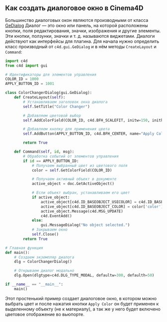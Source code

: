 ## Как создать диалоговое окно в Cinema4D

Большинство диалоговых окон являются производными от класса [GeDialog][1]
Диалог — это окно или панель, на которой расположены кнопки, поля редактирования, значки, изображения и другие элементы.
Эти кнопки, ползунки, значки и т. д. называются виджетами.
Диалоги действуют как интерфейсы для плагина.
Для начала нужно определить класс производный от `c4d.gui.GeDialog` и в нём методы `CreateLayout` и `Command`:
```python
import c4d
from c4d import gui

# Идентификаторы для элементов управления
COLOR_ID = 1000
APPLY_BUTTON_ID = 1001

class ColorChangerDialog(gui.GeDialog):
    def CreateLayout(self):
        # Устанавливаем заголовок окна диалога
        self.SetTitle("Color Changer")

        # Добавляем цветовой выбор
        self.AddColorField(COLOR_ID, c4d.BFH_SCALEFIT, initw=150, inith=0)

        # Добавляем кнопку для применения цвета
        self.AddButton(APPLY_BUTTON_ID, c4d.BFH_CENTER, name="Apply Color")

        return True

    def Command(self, id, msg):
        # Обработка событий от элементов управления
        if id == APPLY_BUTTON_ID:
            # Получаем выбранный цвет из цветового поля
            color = self.GetColorField(COLOR_ID)

            # Получаем активный объект в документе
            active_object = doc.GetActiveObject()

            # Если объект выбран, устанавливаем его цвет
            if active_object:
                active_object[c4d.ID_BASEOBJECT_USECOLOR] = c4d.ID_BASEOBJECT_USECOLOR_ALWAYS
                active_object[c4d.ID_BASEOBJECT_COLOR] = color['color']
                active_object.Message(c4d.MSG_UPDATE)
                c4d.EventAdd()
            else:
                gui.MessageDialog("No object selected.")
            # Закрываем окно
            self.Close()
        return True

# Главная функция
def main():
    # Создаем экземпляр диалога
    dlg = ColorChangerDialog()

    # Открываем диалог модально
    dlg.Open(dlgtype=c4d.DLG_TYPE_MODAL, defaultw=300, defaulth=50)

if __name__ == "__main__":
    main()
```
Этот простенький пример создает диалоговое окно, в котором можно выбрать цвет и после нажатия кнопки `Apply Color` он будет применен к выделенному объекту (не к материалу), а так же у него будет включено цветовое отображение во вьюпорте.










[1]: https://developers.maxon.net/docs/py/23_110/modules/c4d.gui/GeDialog/index.html "c4d.gui » c4d.gui.GeDialog"